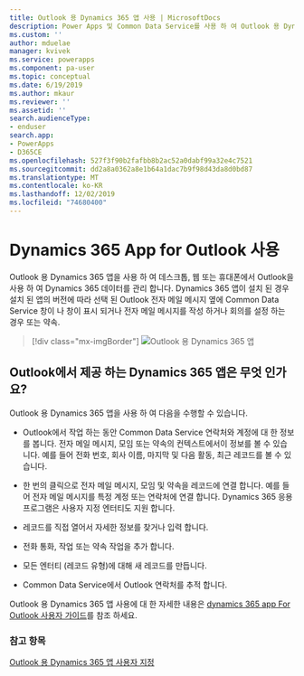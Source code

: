 ```yaml
---
title: Outlook 용 Dynamics 365 앱 사용 | MicrosoftDocs
description: Power Apps 및 Common Data Service를 사용 하 여 Outlook 용 Dynamics 365 앱을 사용 합니다.
ms.custom: ''
author: mduelae
manager: kvivek
ms.service: powerapps
ms.component: pa-user
ms.topic: conceptual
ms.date: 6/19/2019
ms.author: mkaur
ms.reviewer: ''
ms.assetid: ''
search.audienceType:
- enduser
search.app:
- PowerApps
- D365CE
ms.openlocfilehash: 527f3f90b2fafbb8b2ac52a0dabf99a32e4c7521
ms.sourcegitcommit: dd2a8a0362a8e1b64a1dac7b9f98d43da8d0bd87
ms.translationtype: MT
ms.contentlocale: ko-KR
ms.lasthandoff: 12/02/2019
ms.locfileid: "74680400"
---
```

# <a name="use-dynamics-365-app-for-outlook"></a>Dynamics 365 App for Outlook 사용

Outlook 용 Dynamics 365 앱을 사용 하 여 데스크톱, 웹 또는 휴대폰에서 Outlook을 사용 하 여 Dynamics 365 데이터를 관리 합니다. Dynamics 365 앱이 설치 된 경우 설치 된 앱의 버전에 따라 선택 된 Outlook 전자 메일 메시지 옆에 Common Data Service 창이 나 창이 표시 되거나 전자 메일 메시지를 작성 하거나 회의를 설정 하는 경우 또는 약속.


   > [!div class="mx-imgBorder"] 
   > ![Outlook 용 Dynamics 365 앱](media/outlookapp.png "Dynamics 365 App for Outlook")

## <a name="what-dynamics-365-app-for-outlook-offers"></a>Outlook에서 제공 하는 Dynamics 365 앱은 무엇 인가요?

Outlook 용 Dynamics 365 앱을 사용 하 여 다음을 수행할 수 있습니다.  
  
- Outlook에서 작업 하는 동안 Common Data Service 연락처와 계정에 대 한 정보를 봅니다. 전자 메일 메시지, 모임 또는 약속의 컨텍스트에서이 정보를 볼 수 있습니다. 예를 들어 전화 번호, 회사 이름, 마지막 및 다음 활동, 최근 레코드를 볼 수 있습니다. 
  
- 한 번의 클릭으로 전자 메일 메시지, 모임 및 약속을 레코드에 연결 합니다. 예를 들어 전자 메일 메시지를 특정 계정 또는 연락처에 연결 합니다. Dynamics 365 응용 프로그램은 사용자 지정 엔터티도 지원 합니다.  
  
- 레코드를 직접 열어서 자세한 정보를 찾거나 입력 합니다.  
  
- 전화 통화, 작업 또는 약속 작업을 추가 합니다.  
  
- 모든 엔터티 (레코드 유형)에 대해 새 레코드를 만듭니다.  
  
- Common Data Service에서 Outlook 연락처를 추적 합니다.  

Outlook 용 Dynamics 365 앱 사용에 대 한 자세한 내용은 [dynamics 365 app For Outlook 사용자 가이드](https://docs.microsoft.com/dynamics365/customer-engagement/outlook-app/dynamics-365-app-outlook-user-s-guide)를 참조 하세요.

### <a name="see-also"></a>참고 항목

[Outlook 용 Dynamics 365 앱 사용자 지정](../maker/model-driven-apps/app-for-outlook-customize.md)  


